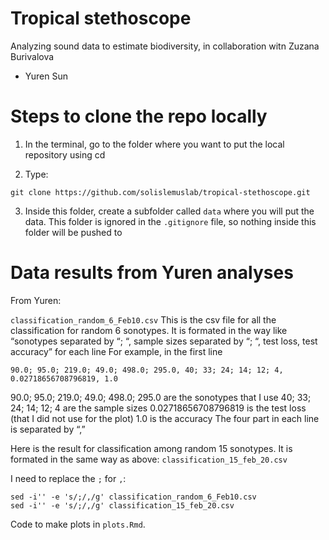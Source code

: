 # Tropical stethoscope
Analyzing sound data to estimate biodiversity, in collaboration witn Zuzana Burivalova

- Yuren Sun

# Steps to clone the repo locally

1. In the terminal, go to the folder where you want to put the local repository using cd

2. Type:
```shell
git clone https://github.com/solislemuslab/tropical-stethoscope.git
```
3. Inside this folder, create a subfolder called `data` where you will put the data. This folder is ignored in the `.gitignore` file, so nothing inside this folder will be pushed to 


# Data results from Yuren analyses

From Yuren:

`classification_random_6_Feb10.csv`
This is the csv file for all the classification for random 6 sonotypes. It is formated in the way like “sonotypes separated by “; “, sample sizes separated by “; “, test loss, test accuracy” for each line
For example, in the first line
```
90.0; 95.0; 219.0; 49.0; 498.0; 295.0, 40; 33; 24; 14; 12; 4, 0.02718656708796819, 1.0
```
90.0; 95.0; 219.0; 49.0; 498.0; 295.0 are the sonotypes that I use
40; 33; 24; 14; 12; 4 are the sample sizes
0.02718656708796819 is the test loss (that I did not use for the plot)
1.0 is the accuracy
The four part in each line is separated by “,”


Here is the result for classification among random 15 sonotypes. It is formated in the same way as above: `classification_15_feb_20.csv`

I need to replace the `;` for `,`:
```shell
sed -i'' -e 's/;/,/g' classification_random_6_Feb10.csv
sed -i'' -e 's/;/,/g' classification_15_feb_20.csv
```

Code to make plots in `plots.Rmd`.
